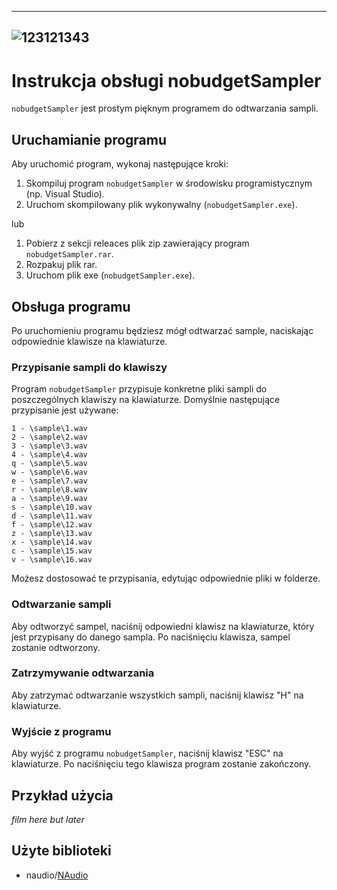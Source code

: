 -----
![123121343](https://github.com/cichyhere/nobudgetSampler/assets/84254704/52db5e37-3f15-4f35-86dc-a74a4492cfbd)
-----

# Instrukcja obsługi nobudgetSampler

`nobudgetSampler` jest prostym pięknym programem do odtwarzania sampli.

## Uruchamianie programu

Aby uruchomić program, wykonaj następujące kroki:

1. Skompiluj program `nobudgetSampler` w środowisku programistycznym (np. Visual Studio).
2. Uruchom skompilowany plik wykonywalny (`nobudgetSampler.exe`).

lub

1.	Pobierz z sekcji releaces plik zip zawierający program `nobudgetSampler.rar`.
2.	Rozpakuj plik rar.
3.	Uruchom plik exe (`nobudgetSampler.exe`).

## Obsługa programu 

Po uruchomieniu programu będziesz mógł odtwarzać sample, naciskając odpowiednie klawisze na klawiaturze.

### Przypisanie sampli do klawiszy

Program `nobudgetSampler` przypisuje konkretne pliki sampli do poszczególnych klawiszy na klawiaturze. Domyślnie następujące przypisanie jest używane:

```
1 - \sample\1.wav
2 - \sample\2.wav
3 - \sample\3.wav
4 - \sample\4.wav
q - \sample\5.wav
w - \sample\6.wav
e - \sample\7.wav
r - \sample\8.wav
a - \sample\9.wav
s - \sample\10.wav
d - \sample\11.wav
f - \sample\12.wav
z - \sample\13.wav
x - \sample\14.wav
c - \sample\15.wav
v - \sample\16.wav
```

Możesz dostosować te przypisania, edytując odpowiednie pliki w folderze.

### Odtwarzanie sampli

Aby odtworzyć sampel, naciśnij odpowiedni klawisz na klawiaturze, który jest przypisany do danego sampla. Po naciśnięciu klawisza, sampel zostanie odtworzony.

### Zatrzymywanie odtwarzania

Aby zatrzymać odtwarzanie wszystkich sampli, naciśnij klawisz "H" na klawiaturze.

### Wyjście z programu

Aby wyjść z programu `nobudgetSampler`, naciśnij klawisz "ESC" na klawiaturze. Po naciśnięciu tego klawisza program zostanie zakończony.

## Przykład użycia

*film here but later*

## Użyte biblioteki
- naudio/[NAudio](https://github.com/naudio/NAudio)
